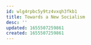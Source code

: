 ```yaml
---
id: wlg4rpbc5y9tz4vxqh3fkb1
title: Towards a New Socialism
desc: ''
updated: 1655507259861
created: 1655507259861
---
```


